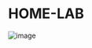 # HOME-LAB

![image](https://github.com/user-attachments/assets/f9d8a746-6dfe-4757-9af4-6ac3c340458e)
